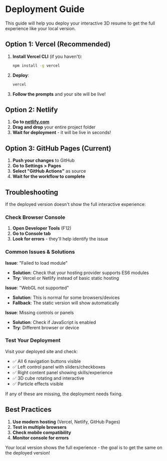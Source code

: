 # Deployment Guide

This guide will help you deploy your interactive 3D resume to get the full experience like your local version.

## Option 1: Vercel (Recommended)

1. **Install Vercel CLI** (if you haven't):
   ```bash
   npm install -g vercel
   ```

2. **Deploy**:
   ```bash
   vercel
   ```

3. **Follow the prompts** and your site will be live!

## Option 2: Netlify

1. **Go to [netlify.com](https://netlify.com)**
2. **Drag and drop** your entire project folder
3. **Wait for deployment** - it will be live in seconds!

## Option 3: GitHub Pages (Current)

1. **Push your changes** to GitHub
2. **Go to Settings > Pages**
3. **Select "GitHub Actions"** as source
4. **Wait for the workflow to complete**

## Troubleshooting

If the deployed version doesn't show the full interactive experience:

### Check Browser Console
1. **Open Developer Tools** (F12)
2. **Go to Console tab**
3. **Look for errors** - they'll help identify the issue

### Common Issues & Solutions

**Issue**: "Failed to load module"
- **Solution**: Check that your hosting provider supports ES6 modules
- **Try**: Vercel or Netlify instead of basic static hosting

**Issue**: "WebGL not supported"
- **Solution**: This is normal for some browsers/devices
- **Fallback**: The static version will show automatically

**Issue**: Missing controls or panels
- **Solution**: Check if JavaScript is enabled
- **Try**: Different browser or device

### Test Your Deployment

Visit your deployed site and check:
- ✅ All 6 navigation buttons visible
- ✅ Left control panel with sliders/checkboxes
- ✅ Right content panel showing skills/experience
- ✅ 3D cube rotating and interactive
- ✅ Particle effects visible

If any of these are missing, the deployment needs fixing.

## Best Practices

1. **Use modern hosting** (Vercel, Netlify, GitHub Pages)
2. **Test in multiple browsers**
3. **Check mobile compatibility**
4. **Monitor console for errors**

Your local version shows the full experience - the goal is to get the same on the deployed version! 